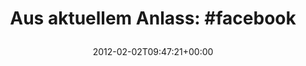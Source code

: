 ---
retweeted: false
source: <a href="http://itunes.apple.com/us/app/twitter/id409789998?mt=12" rel="nofollow">Twitter
  for Mac</a>
entities:
  hashtags:
  - text: facebook
    indices:
    - '43'
    - '52'
  symbols: []
  user_mentions: []
  urls:
  - url: http://t.co/8I4bTkk1
    expanded_url: http://bascht.com/facebook/
    display_url: bascht.com/facebook/
    indices:
    - '22'
    - '42'
display_text_range:
- '0'
- '52'
favorite_count: '0'
id_str: '165008393973661696'
truncated: false
retweet_count: '0'
id: '165008393973661696'
possibly_sensitive: false
created_at: Thu Feb 02 09:47:21 +0000 2012
favorited: false
full_text: 'Aus aktuellem Anlass:  #facebook'
lang: de
quote_url: http://bascht.com/facebook/
tags:
- facebook
- pesos/twitter
date: '2012-02-02T09:47:21+00:00'
src: https://twitter.com/bascht/status/165008393973661696
original_url: https://twitter.com/bascht/status/165008393973661696
type: twitter_tweet
text: 'Aus aktuellem Anlass:  #facebook'
title: 'Aus aktuellem Anlass:  #facebook

  '

---